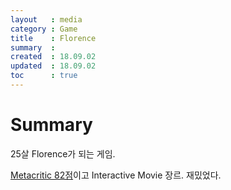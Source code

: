 ```yaml
---
layout   : media
category : Game
title    : Florence
summary  : 
created  : 18.09.02
updated  : 18.09.02
toc      : true
---
```


# Summary

25살 Florence가 되는 게임.

[Metacritic 82점](http://www.metacritic.com/game/ios/florence)이고 Interactive Movie 장르. 재밌었다.